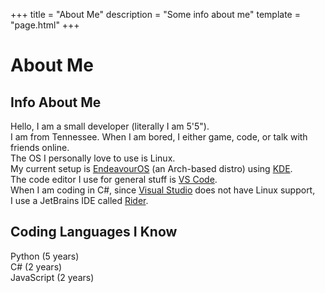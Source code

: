 +++
title = "About Me"
description = "Some info about me"
template = "page.html"
+++

# About Me

## Info About Me

Hello, I am a small developer (literally I am 5'5").  
I am from Tennessee. When I am bored, I either game, code, or talk with friends online.  
The OS I personally love to use is Linux.  
My current setup is [EndeavourOS](https://endeavouros.com/) (an Arch-based distro) using [KDE](https://kde.org/).  
The code editor I use for general stuff is [VS Code](https://code.visualstudio.com/).  
When I am coding in C#, since [Visual Studio](https://visualstudio.microsoft.com/) does not have Linux support,  
I use a JetBrains IDE called [Rider](https://www.jetbrains.com/rider/).

## Coding Languages I Know

Python (5 years)  
C# (2 years)  
JavaScript (2 years)  
